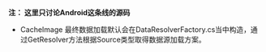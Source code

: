 **注： 这里只讨论Android这条线的源码**
* CacheImage 最终数据加载默认会在DataResolverFactory.cs当中构造，通过GetResolver方法根据Source类型取得数据源加载方案。